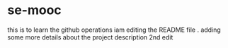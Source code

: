 # se-mooc
this is to learn the github operations
iam editing the README file . adding some more details about the project description
2nd edit
